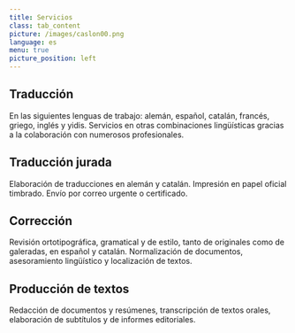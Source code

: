 ```yaml
---
title: Servicios
class: tab_content
picture: /images/caslon00.png
language: es
menu: true
picture_position: left
---
```


## Traducción
En las siguientes lenguas de trabajo: alemán, español, catalán, francés, griego, inglés y yidis. Servicios en otras combinaciones lingüísticas gracias a la colaboración con numerosos profesionales.

## Traducción jurada
Elaboración de traducciones en alemán y catalán. Impresión en papel oficial timbrado. Envío por correo urgente o certificado.

## Corrección
Revisión ortotipográfica, gramatical y de estilo, tanto de originales como de galeradas, en español y catalán. Normalización de documentos, asesoramiento lingüístico y localización de textos.

## Producción de textos
Redacción de documentos y resúmenes, transcripción de textos orales, elaboración de subtítulos y de informes editoriales.